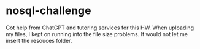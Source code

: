 # nosql-challenge
Got help from ChatGPT and tutoring services for this HW. When uploading my files, I kept on running into the file size problems. It would not let me insert the resouces folder. 
